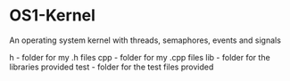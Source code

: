 # OS1-Kernel
An operating system kernel with threads, semaphores, events and signals

h - folder for my .h files
cpp - folder for my .cpp files
lib - folder for the libraries provided
test - folder for the test files provided
